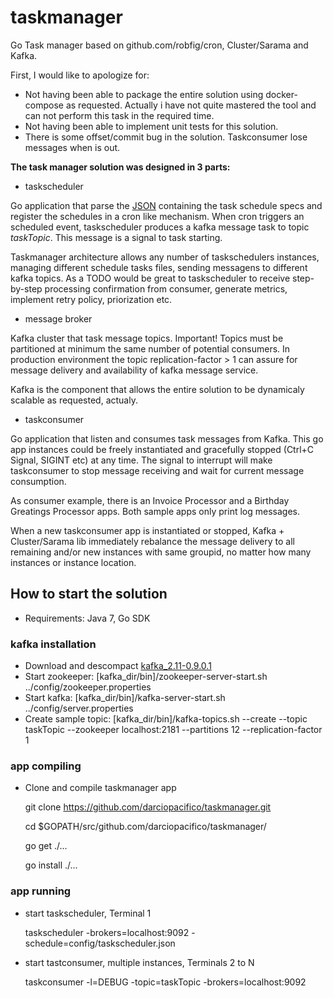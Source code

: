# taskmanager

Go Task manager based on github.com/robfig/cron, Cluster/Sarama and Kafka.

First, I would like to apologize for:
- Not having been able to package the entire solution using docker-compose as requested. Actually i have not quite mastered the tool and can not perform this task in the required time.
- Not having been able to implement unit tests for this solution.
- There is some offset/commit bug in the solution. Taskconsumer lose messages when is out.

**The task manager solution was designed in 3 parts:**

* taskscheduler

Go application that parse the [JSON](https://github.com/darciopacifico/taskmanager/blob/master/config/taskscheduler.json) containing the task schedule specs and register the schedules in a cron like mechanism. When cron triggers an scheduled event, taskscheduler produces a kafka message task to topic *taskTopic*. This message is a signal to task starting.

Taskmanager architecture allows any number of taskschedulers instances, managing different schedule tasks files, sending messagens to different kafka topics. As a TODO would be great to taskscheduler to receive step-by-step processing confirmation from consumer, generate metrics, implement retry policy, priorization etc.

* message broker

Kafka cluster that task message topics. Important! Topics must be partitioned at minimum the same number of potential consumers. In production environment the topic replication-factor > 1 can assure for message delivery and availability of kafka message service.

Kafka is the component that allows the entire solution to be dynamicaly scalable as requested, actualy.

* taskconsumer

Go application that listen and consumes task messages from Kafka. This go app instances could be freely instantiated and gracefully stopped (Ctrl+C Signal, SIGINT etc) at any time. The signal to interrupt will make taskconsumer to stop message receiving and wait for current message consumption.

As consumer example, there is an Invoice Processor and a Birthday Greatings Processor apps. Both sample apps only print log messages.

When a new taskconsumer app is instantiated or stopped, Kafka + Cluster/Sarama lib immediately rebalance the message delivery to all remaining and/or new instances with same groupid, no matter how many instances or instance location.

## How to start the solution

* Requirements: Java 7, Go SDK

### kafka installation 

- Download and descompact [kafka_2.11-0.9.0.1](https://www.apache.org/dyn/closer.cgi?path=/kafka/0.10.0.0/kafka_2.11-0.10.0.0.tgz)
- Start zookeeper: [kafka_dir/bin]/zookeeper-server-start.sh ../config/zookeeper.properties
- Start kafka: [kafka_dir/bin]/kafka-server-start.sh ../config/server.properties
- Create sample topic: [kafka_dir/bin]/kafka-topics.sh --create --topic taskTopic --zookeeper localhost:2181 --partitions 12 --replication-factor 1


### app compiling

* Clone and compile taskmanager app

  git clone https://github.com/darciopacifico/taskmanager.git

  cd $GOPATH/src/github.com/darciopacifico/taskmanager/

  go get ./...

  go install ./...

### app running

  - start taskscheduler, Terminal 1

    taskscheduler -brokers=localhost:9092 -schedule=config/taskscheduler.json
    
  - start tastconsumer, multiple instances, Terminals 2 to N 

    taskconsumer -l=DEBUG -topic=taskTopic -brokers=localhost:9092

  


